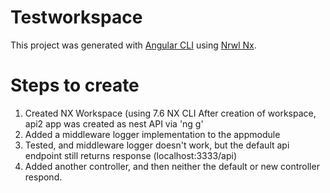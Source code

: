# Testworkspace

This project was generated with [Angular CLI](https://github.com/angular/angular-cli) using [Nrwl Nx](https://nrwl.io/nx).

# Steps to create

1. Created NX Workspace (using 7.6 NX CLI After creation of workspace, api2 app was created as nest API via 'ng g'
2. Added a middleware logger implementation to the appmodule
3. Tested, and middleware logger doesn't work, but the default api endpoint still returns response (localhost:3333/api)
4. Added another controller, and then neither the default or new
   controller respond.
